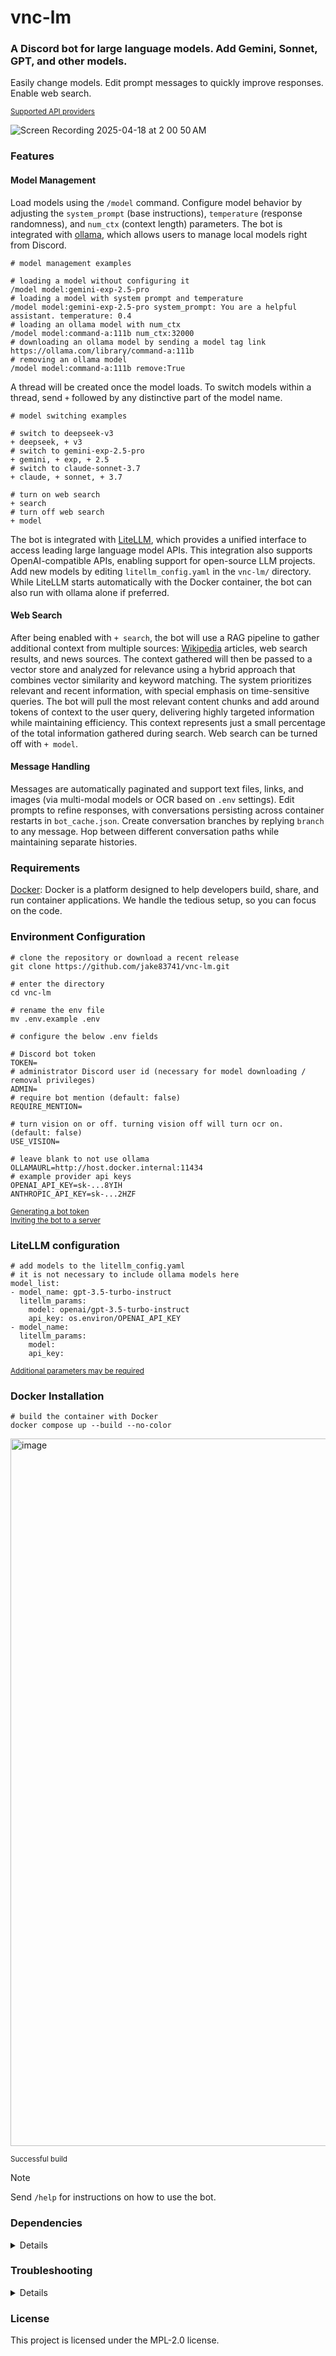 # vnc-lm

### A Discord bot for large language models. Add Gemini, Sonnet, GPT, and other models.
 
Easily change models. Edit prompt messages to quickly improve responses. Enable web search. 

<sub>[Supported API providers](https://docs.litellm.ai/docs/providers)</sub>

![Screen Recording 2025-04-18 at 2 00 50 AM](https://github.com/user-attachments/assets/5b52125a-4383-49df-b9c2-7d8f3625ab8e)
<br>

### Features
#### Model Management

Load models using the `/model` command. Configure model behavior by adjusting the `system_prompt` (base instructions), `temperature` (response randomness), and `num_ctx` (context length) parameters. The bot is integrated with [ollama](https://github.com/ollama/ollama), which allows users to manage local models right from Discord.

```shell
# model management examples

# loading a model without configuring it
/model model:gemini-exp-2.5-pro
# loading a model with system prompt and temperature
/model model:gemini-exp-2.5-pro system_prompt: You are a helpful assistant. temperature: 0.4
# loading an ollama model with num_ctx
/model model:command-a:111b num_ctx:32000
# downloading an ollama model by sending a model tag link
https://ollama.com/library/command-a:111b
# removing an ollama model
/model model:command-a:111b remove:True
```

A thread will be created once the model loads. To switch models within a thread, send `+` followed by any distinctive part of the model name.

```shell
# model switching examples

# switch to deepseek-v3
+ deepseek, + v3
# switch to gemini-exp-2.5-pro
+ gemini, + exp, + 2.5
# switch to claude-sonnet-3.7
+ claude, + sonnet, + 3.7

# turn on web search
+ search
# turn off web search
+ model
```

The bot is integrated with [LiteLLM](https://www.litellm.ai/), which provides a unified interface to access leading large language model APIs. This integration also supports OpenAI-compatible APIs, enabling support for open-source LLM projects. Add new models by editing `litellm_config.yaml` in the `vnc-lm/` directory. While LiteLLM starts automatically with the Docker container, the bot can also run with ollama alone if preferred.

#### Web Search

After being enabled with `+ search`, the bot will use a RAG pipeline to gather additional context from multiple sources: [Wikipedia](https://www.wikipedia.org/) articles, web search results, and news sources. The context gathered will then be passed to a vector store and analyzed for relevance using a hybrid approach that combines vector similarity and keyword matching. The system prioritizes relevant and recent information, with special emphasis on time-sensitive queries. The bot will pull the most relevant content chunks and add around tokens of context to the user query, delivering highly targeted information while maintaining efficiency. This context represents just a small percentage of the total information gathered during search. Web search can be turned off with `+ model`.

#### Message Handling 

Messages are automatically paginated and support text files, links, and images (via multi-modal models or OCR based on `.env` settings). Edit prompts to refine responses, with conversations persisting across container restarts in `bot_cache.json`. Create conversation branches by replying `branch` to any message. Hop between different conversation paths while maintaining separate histories.

### Requirements 
[Docker](https://www.docker.com/): Docker is a platform designed to help developers build, share, and run container applications. We handle the tedious setup, so you can focus on the code.

### Environment Configuration
```shell
# clone the repository or download a recent release
git clone https://github.com/jake83741/vnc-lm.git

# enter the directory
cd vnc-lm

# rename the env file
mv .env.example .env
```

```shell
# configure the below .env fields

# Discord bot token
TOKEN=
# administrator Discord user id (necessary for model downloading / removal privileges)
ADMIN=
# require bot mention (default: false)
REQUIRE_MENTION=

# turn vision on or off. turning vision off will turn ocr on. (default: false)
USE_VISION=

# leave blank to not use ollama
OLLAMAURL=http://host.docker.internal:11434
# example provider api keys
OPENAI_API_KEY=sk-...8YIH
ANTHROPIC_API_KEY=sk-...2HZF
```
<sub> [Generating a bot token](https://discordjs.guide/preparations/setting-up-a-bot-application.html) </sub> <br>
<sub> [Inviting the bot to a server](https://discordjs.guide/preparations/adding-your-bot-to-servers.html) </sub>

### LiteLLM configuration
```shell
# add models to the litellm_config.yaml
# it is not necessary to include ollama models here
model_list:
- model_name: gpt-3.5-turbo-instruct
  litellm_params:
    model: openai/gpt-3.5-turbo-instruct
    api_key: os.environ/OPENAI_API_KEY
- model_name: 
  litellm_params:
    model: 
    api_key: 
```
<sub> [Additional parameters may be required](https://github.com/jake83741/vnc-lm/blob/a902b22c616e6ae2958a54ca230725c358068722/litellm_config.yaml) </sub>

### Docker Installation
```shell
# build the container with Docker
docker compose up --build --no-color
```

<img width="1132" alt="image" src="https://github.com/user-attachments/assets/8ae065ea-da37-43da-9734-6858605c9c9b" />

<sub>Successful build</sub>

> [!NOTE]  
> Send `/help` for instructions on how to use the bot.

### Dependencies
<details>
<br>
 
```shell
{
  "dependencies": {
"dependencies": {
   "@mozilla/readability": "^0.5.0",  # Library for extracting readable content from web pages
   "axios": "^1.7.2",                 # HTTP client for making API requests
   "discord.js": "^14.15.3",          # Discord API wrapper for building Discord bots
   "dotenv": "^16.4.5",               # Loads environment variables from .env files
   "jsdom": "^24.1.3",                # DOM implementation for parsing HTML in Node.js
   "keyword-extractor": "^0.0.27",    # Extracts keywords from text for generating thread names
   "puppeteer": "^21.7.0",            # Headless browser automation for web scraping
   "sharp": "^0.33.5",                # Image processing library for resizing/optimizing images  
   "tesseract.js": "^5.1.0",          # Optical Character Recognition (OCR) for extracting text from images
  },
  "devDependencies": {
    "@types/axios": "^0.14.0",
    "@types/dotenv": "^8.2.0",
    "@types/jsdom": "^21.1.7",
    "@types/node": "^18.15.25",
    "typescript": "^5.1.3"
  }
}
```

</details>

### Troubleshooting
<details>

#### Context Window Issues
When sending text files to a local model, be sure to set a proportional `num_ctx` value with `/model`. <br>

#### Discord API issues
Occasionally the Discord API will throw up errors in the console.

```shell
# Discord api error examples
DiscordAPIError[10062]: Unknown interaction

DiscordAPIError[40060]: Interaction has already been acknowledged
```

The errors usually seem to be related to clicking through pages of an embedded response. The errors are not critical and should not cause the bot to crash. 

#### OpenAI-Compatible API Issues
When adding a model to the `litellm_config.yaml` from a service that uses a local API ([text-generation-webui](https://github.com/oobabooga/text-generation-webui) for example), use this example: <br>

```shell
# add openai/ prefix to route as OpenAI provider
# add api base, use host.docker.interal:{port}/v1
# api key to send your model. use a placeholder when the service doesn't use api keys
model_list:
  - model_name: my-model
    litellm_params:
      model: openai/<your-model-name>
      api_base: <model-api-base>       
      api_key: api-key                 
```
#### LiteLLM Issues
If LiteLLM is exiting in the console log when doing `docker compose up --build --no-color`. Open the `docker-compose.yaml` and revise the following line and run `docker compose up --build --no-color` again to see more descriptive logs.

```shell
# original
command: -c "exec litellm --config /app/config.yaml >/dev/null 2>&1"
# revised
command: -c "exec litellm --config /app/config.yaml"
```

Most issues will be related to the `litellm_config.yaml` file. Double check your model_list vs the examples shown in the [LiteLLM docs](https://docs.litellm.ai/docs/providers). Some providers require [additional litellm_params](https://github.com/jake83741/vnc-lm/blob/a902b22c616e6ae2958a54ca230725c358068722/litellm_config.yaml).

#### Cache issues
Cache issues are rare and difficult to reproduce but if one does occur, deleting `bot_cache.json` and re-building the bot should correct it. 

</details>

### License
This project is licensed under the MPL-2.0 license.
